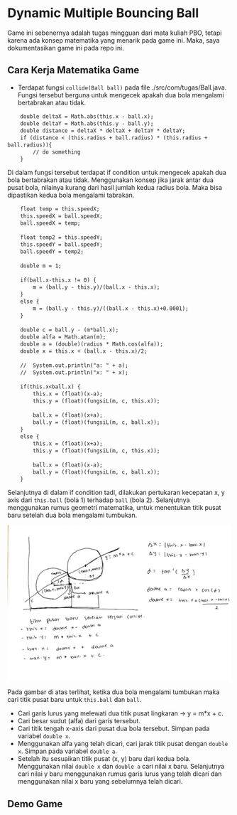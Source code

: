 # Dynamic Multiple Bouncing Ball

Game ini sebenernya adalah tugas mingguan dari mata kuliah PBO, tetapi karena ada konsep matematika yang menarik pada game ini. Maka, saya dokumentasikan game ini pada repo ini.

## Cara Kerja Matematika Game

- Terdapat fungsi ```collide(Ball ball)``` pada file ./src/com/tugas/Ball.java. Fungsi tersebut berguna untuk mengecek apakah dua bola mengalami bertabrakan atau tidak.

```
    double deltaX = Math.abs(this.x - ball.x);
    double deltaY = Math.abs(this.y - ball.y);
    double distance = deltaX * deltaX + deltaY * deltaY;
    if (distance < (this.radius + ball.radius) * (this.radius + ball.radius)){
        // do something
    }
```

Di dalam fungsi tersebut terdapat if condition untuk mengecek apakah dua bola bertabrakan atau tidak. Menggunakan konsep jika jarak antar dua pusat bola, nilainya kurang dari hasil jumlah kedua radius bola. Maka bisa dipastikan kedua bola mengalami tabrakan.

```
    float temp = this.speedX;
    this.speedX = ball.speedX;
    ball.speedX = temp;

    float temp2 = this.speedY;
    this.speedY = ball.speedY;
    ball.speedY = temp2;

    double m = 1;

    if(ball.x-this.x != 0) {
        m = (ball.y - this.y)/(ball.x - this.x);
    }
    else {
        m = (ball.y - this.y)/((ball.x - this.x)+0.0001);
    }

    double c = ball.y - (m*ball.x);
    double alfa = Math.atan(m);
    double a = (double)(radius * Math.cos(alfa));
    double x = this.x + (ball.x - this.x)/2;

    //  System.out.println("a: " + a);
    //  System.out.println("x: " + x);

    if(this.x<ball.x) {
        this.x = (float)(x-a);
        this.y = (float)(fungsiL(m, c, this.x));
        
        ball.x = (float)(x+a);
        ball.y = (float)(fungsiL(m, c, ball.x));
    }
    else {
        this.x = (float)(x+a);
        this.y = (float)(fungsiL(m, c, this.x));
        
        ball.x = (float)(x-a);
        ball.y = (float)(fungsiL(m, c, ball.x));
    }
```

Selanjutnya di dalam if condition tadi, dilakukan pertukaran kecepatan x, y axis dari ```this.ball``` (bola 1) terhadap ```ball``` (bola 2). Selanjutnya menggunakan rumus geometri matematika, untuk menentukan titik pusat baru setelah dua bola mengalami tumbukan.

![alt text](https://github.com/mufis-coder/M-Project-DynamicMultipleBouncingBall/blob/main/doc/cara-kerja.jpg) <br />

Pada gambar di atas terlihat, ketika dua bola mengalami tumbukan maka cari titik pusat baru untuk ```this.ball``` dan ```ball```. 

- Cari garis lurus yang melewati dua titik pusat lingkaran -> y = m*x + c.
- Cari besar sudut (alfa) dari garis tersebut.
- Cari titik tengah x-axis dari pusat dua bola tersebut. Simpan pada variabel ```double x```.
- Menggunakan alfa yang telah dicari, cari jarak titik pusat dengan ```double x```. Simpan pada variabel ```double a```.
- Setelah itu sesuaikan titik pusat (x, y) baru dari kedua bola. Menggunakan nilai ```double x``` dan ```double a``` cari nilai x baru. Selanjutnya cari nilai y baru menggunakan rumus garis lurus yang telah dicari dan menggunakan nilai x baru yang sebelumnya telah dicari.


## Demo Game